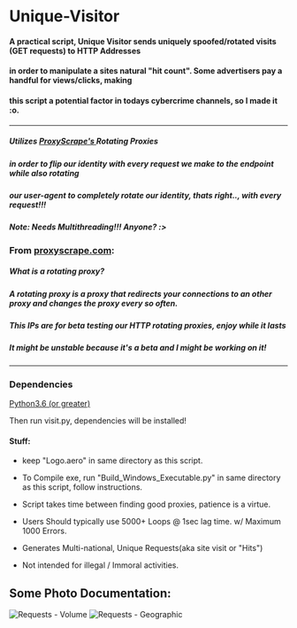 # Unique-Visitor
#### A practical script, Unique Visitor sends uniquely spoofed/rotated visits (GET requests) to HTTP Addresses
#### in order to manipulate a sites natural "hit count". Some advertisers pay a handful for views/clicks, making 
#### this script a potential factor in todays cybercrime channels, so I made it :o.

------------------------------------------------------------------------------------------------------

##### Utilizes [ProxyScrape's ](https://proxyscrape.com/http_rotating_proxies.txt)Rotating Proxies
##### in order to flip our identity with every request we make to the endpoint while also rotating 
##### our user-agent to completely rotate our identity, thats right.., with every request!!! 
##### Note: Needs Multithreading!!! Anyone? :>

### From [proxyscrape.com](https://proxyscrape.com):
##### What is a rotating proxy?
##### A rotating proxy is a proxy that redirects your connections to an other proxy and changes the proxy every so often.
##### This IPs are for beta testing our HTTP rotating proxies, enjoy while it lasts
##### It might be unstable because it's a beta and I might be working on it!
------------------------------------------------------------------------------------------------------
### Dependencies
[Python3.6 (or greater)](https://www.python.org/downloads/)

Then run visit.py, dependencies will be installed!


#### Stuff:
- keep "Logo.aero" in same directory as this script.
    
- To Compile exe, run "Build_Windows_Executable.py" in same directory as this script, follow instructions.

- Script takes time between finding good proxies, patience is a virtue.

- Users Should typically use 5000+ Loops @ 1sec lag time. w/ Maximum 1000 Errors.

- Generates Multi-national, Unique Requests(aka site visit or "Hits")

- Not intended for illegal / Immoral activities.

## Some Photo Documentation:
![Requests - Volume](https://cdn.discordapp.com/attachments/610035652112810024/616501923310206999/xdgfdfgs.png)
![Requests - Geographic](https://cdn.discordapp.com/attachments/610035652112810024/616501947608072192/xdgfdfgds.png)





        
        
